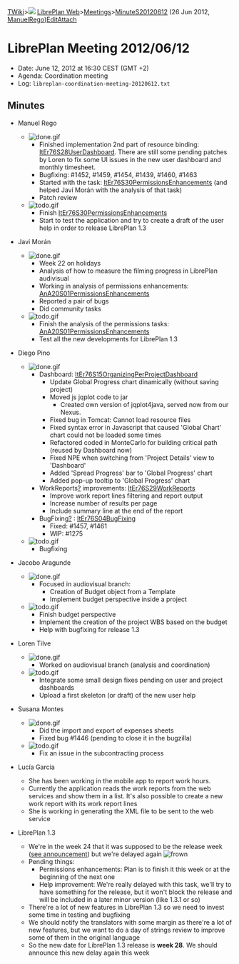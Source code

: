 [TWiki](/twiki/Main/WebHome)&gt;![](/twiki/TWiki/TWikiDocGraphics/web-bg-small.gif) [LibrePlan Web](/twiki/LibrePlan/WebHome)&gt;[Meetings](/twiki/LibrePlan/Meetings)&gt;[MinuteS20120612](http://wiki.libreplan-enterprise.com/twiki/LibrePlan/MinuteS20120612 "Topic revision: 2 (26 Jun 2012 - 14:52:06)") (26 Jun 2012, [ManuelRego](/twiki/Main/ManuelRego))[Edit](http://wiki.libreplan-enterprise.com/twiki/bin/edit/LibrePlan/MinuteS20120612?t=1520337961 "Edit this topic text")[Attach](/twiki/bin/attach/LibrePlan/MinuteS20120612 "Attach an image or document to this topic")

 LibrePlan Meeting 2012/06/12
============================================================================================================================

-   Date: June 12, 2012 at 16:30 CEST (GMT +2)
-   Agenda: Coordination meeting
-   Log: `libreplan-coordination-meeting-20120612.txt`

 Minutes
----------------------------------

-   Manuel Rego
    -   ![done.gif](/twiki/TWiki/TWikiDocGraphics/done.gif)
        -   Finished implementation 2nd part of resource binding: [ItEr76S28UserDashboard](/twiki/LibrePlan/ItEr76S28UserDashboard). There are still some pending patches by Loren to fix some UI issues in the new user dashboard and monthly timesheet.
        -   Bugfixing: \#1452, \#1459, \#1454, \#1439, \#1460, \#1463
        -   Started with the task: [ItEr76S30PermissionsEnhancements](/twiki/LibrePlan/ItEr76S30PermissionsEnhancements) (and helped Javi Morán with the analysis of that task)
        -   Patch review
    -   ![todo.gif](/twiki/TWiki/TWikiDocGraphics/todo.gif)
        -   Finish [ItEr76S30PermissionsEnhancements](/twiki/LibrePlan/ItEr76S30PermissionsEnhancements)
        -   Start to test the application and try to create a draft of the user help in order to release LibrePlan 1.3

-   Javi Morán
    -   ![done.gif](/twiki/TWiki/TWikiDocGraphics/done.gif)
        -   Week 22 on holidays
        -   Analysis of how to measure the filming progress in LibrePlan audivisual
        -   Working in analysis of permissions enhancements: [AnA20S01PermissionsEnhancements](/twiki/LibrePlan/AnA20S01PermissionsEnhancements)
        -   Reported a pair of bugs
        -   Did community tasks
    -   ![todo.gif](/twiki/TWiki/TWikiDocGraphics/todo.gif)
        -   Finish the analysis of the permissions tasks: [AnA20S01PermissionsEnhancements](/twiki/LibrePlan/AnA20S01PermissionsEnhancements)
        -   Test all the new developments for LibrePlan 1.3

-   Diego Pino
    -   ![done.gif](/twiki/TWiki/TWikiDocGraphics/done.gif)
        -   Dashboard: [ItEr76S15OrganizingPerProjectDashboard](/twiki/LibrePlan/ItEr76S15OrganizingPerProjectDashboard)
            -   Update Global Progress chart dinamically (without saving project)
            -   Moved js jqplot code to jar
                -   Created own version of jqplot4java, served now from our Nexus.
            -   Fixed bug in Tomcat: Cannot load resource files
            -   Fixed syntax error in Javascript that caused 'Global Chart' chart could not be loaded some times
            -   Refactored coded in MonteCarlo for building critical path (reused by Dashboard now)
            -   Fixed NPE when switching from 'Project Details' view to 'Dashboard'
            -   Added 'Spread Progress' bar to 'Global Progress' chart
            -   Added pop-up tooltip to 'Global Progress' chart
        -   WorkReports[?](/twiki/bin/edit/LibrePlan/WorkReports?topicparent=LibrePlan.MinuteS20120612 "Create this topic") improvements: [ItEr76S29WorkReports](/twiki/LibrePlan/ItEr76S29WorkReports)
            -   Improve work report lines filtering and report output
            -   Increase number of results per page
            -   Include summary line at the end of the report
        -   BugFixing[?](/twiki/bin/edit/LibrePlan/BugFixing?topicparent=LibrePlan.MinuteS20120612 "Create this topic") : [ItEr76S04BugFixing](/twiki/LibrePlan/ItEr76S04BugFixing)
            -   Fixed: \#1457, \#1461
            -   WIP: \#1275
    -   ![todo.gif](/twiki/TWiki/TWikiDocGraphics/todo.gif)
        -   Bugfixing

-   Jacobo Aragunde
    -   ![done.gif](/twiki/TWiki/TWikiDocGraphics/done.gif)
        -   Focused in audiovisual branch:
            -   Creation of Budget object from a Template
            -   Implement budget perspective inside a project
    -   ![todo.gif](/twiki/TWiki/TWikiDocGraphics/todo.gif)
        -   Finish budget perspective
        -   Implement the creation of the project WBS based on the budget
        -   Help with bugfixing for release 1.3

-   Loren Tilve
    -   ![done.gif](/twiki/TWiki/TWikiDocGraphics/done.gif)
        -   Worked on audiovisual branch (analysis and coordination)
    -   ![todo.gif](/twiki/TWiki/TWikiDocGraphics/todo.gif)
        -   Integrate some small design fixes pending on user and project dashboards
        -   Upload a first skeleton (or draft) of the new user help

-   Susana Montes
    -   ![done.gif](/twiki/TWiki/TWikiDocGraphics/done.gif)
        -   Did the import and export of expenses sheets
        -   Fixed bug \#1446 (pending to close it in the bugzilla)
    -   ![todo.gif](/twiki/TWiki/TWikiDocGraphics/todo.gif)
        -   Fix an issue in the subcontracting process

-   Lucía García
    -   She has been working in the mobile app to report work hours.
    -   Currently the application reads the work reports from the web services and show them in a list. It's also possible to create a new work report with its work report lines
    -   She is working in generating the XML file to be sent to the web service

-   LibrePlan 1.3
    -   We're in the week 24 that it was supposed to be the release week ([see announcement](http://www.libreplan.com/news/detail/article/some-updates-about-libreplan-13/)) but we're delayed again ![frown](/twiki/TWiki/SmiliesPlugin/frown.gif "frown")
    -   Pending things:
        -   Permissions enhancements: Plan is to finish it this week or at the beginning of the next one
        -   Help improvement: We're really delayed with this task, we'll try to have something for the release, but it won't block the release and will be included in a later minor version (like 1.3.1 or so)
    -   There're a lot of new features in LibrePlan 1.3 so we need to invest some time in testing and bugfixing
    -   We should notify the translators with some margin as there're a lot of new features, but we want to do a day of strings review to improve some of them in the original language
    -   So the new date for LibrePlan 1.3 release is **week 28**. We should announce this new delay again this week

